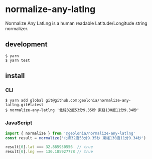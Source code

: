 # normalize-any-latlng

Normalize Any LatLng is a human readable Latitude/Longitude string normalizer.

## development

```shell
$ yarn
$ yarn test
```

## install

### CLI

```shell
$ yarn add global git@github.com:geolonia/normalize-any-latlng.git#latest
$ normalize-any-latlng '北緯32度53分9.35秒 東経130度11分9.34秒'
```

### JavaScript

```javascript
import { normalize } from '@geolonia/normalize-any-latlng'
const result = normalize('北緯32度53分9.35秒 東経130度11分9.34秒')

result[0].lat === 32.885930556  // true
result[0].lng === 130.185927778 // true
```

